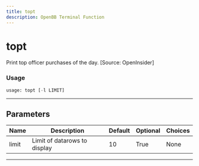 ```yaml
---
title: topt
description: OpenBB Terminal Function
---
```


# topt

Print top officer purchases of the day. [Source: OpenInsider]

### Usage

```python
usage: topt [-l LIMIT]
```

---

## Parameters

| Name | Description | Default | Optional | Choices |
| ---- | ----------- | ------- | -------- | ------- |
| limit | Limit of datarows to display | 10 | True | None |

---
